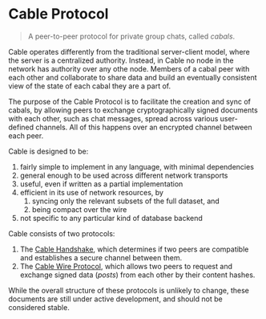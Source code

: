 # Cable Protocol

> A peer-to-peer protocol for private group chats, called *cabals*.

Cable operates differently from the traditional server-client model, where the
server is a centralized authority. Instead, in Cable no node in the network has
authority over any othe node. Members of a cabal peer with each other and
collaborate to share data and build an eventually consistent view of the state
of each cabal they are a part of.

The purpose of the Cable Protocol is to facilitate the creation and sync of
cabals, by allowing peers to exchange cryptographically signed documents with
each other, such as chat messages, spread across various user-defined channels.
All of this happens over an encrypted channel between each peer.

Cable is designed to be:

1. fairly simple to implement in any language, with minimal dependencies
2. general enough to be used across different network transports
3. useful, even if written as a partial implementation
4. efficient in its use of network resources, by
    1. syncing only the relevant subsets of the full dataset, and
    2. being compact over the wire
5. not specific to any particular kind of database backend

Cable consists of two protocols:

1. The [Cable Handshake](./handshake.md), which determines if two peers are compatible and establishes a secure channel between them.
2. The [Cable Wire Protocol](./wire.md), which allows two peers to request and exchange signed data (*posts*) from each other by their content hashes.

While the overall structure of these protocols is unlikely to change, these
documents are still under active development, and should not be considered
stable.

